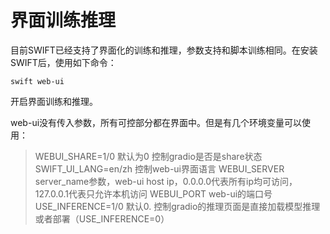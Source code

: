 # 界面训练推理

目前SWIFT已经支持了界面化的训练和推理，参数支持和脚本训练相同。在安装SWIFT后，使用如下命令：

```shell
swift web-ui
```

开启界面训练和推理。

web-ui没有传入参数，所有可控部分都在界面中。但是有几个环境变量可以使用：

> WEBUI_SHARE=1/0 默认为0 控制gradio是否是share状态
> SWIFT_UI_LANG=en/zh 控制web-ui界面语言
> WEBUI_SERVER server_name参数，web-ui host ip，0.0.0.0代表所有ip均可访问，127.0.0.1代表只允许本机访问
> WEBUI_PORT web-ui的端口号
> USE_INFERENCE=1/0 默认0. 控制gradio的推理页面是直接加载模型推理或者部署（USE_INFERENCE=0）
